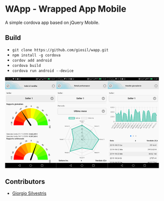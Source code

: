 # WApp - Wrapped App Mobile

A simple cordova app based on jQuery Mobile.

## Build

- `git clone https://github.com/giosil/wapp.git`
- `npm install -g cordova`
- `cordov add android`
- `cordova build`
- `cordova run android --device`

![WApp](wapp.png)

## Contributors

* [Giorgio Silvestris](https://github.com/giosil)
